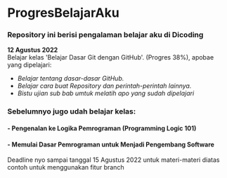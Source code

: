 # ProgresBelajarAku
### Repository ini berisi pengalaman belajar aku di Dicoding

<b>12 Agustus 2022</b>  
Belajar kelas 'Belajar Dasar Git dengan GitHub'. (Progres 38%), apobae yang dipelajari:

* _Belajar tentang dasar-dasar GitHub._
* _Belajar cara buat Repository dan perintah-perintah lainnya._
* _Bistu ujian sub bab umtuk melatih apo yang sudah dipelajari_  
### Sebelumnyo jugo udah belajar kelas:  
#### - Pengenalan ke Logika Pemrograman (Programming Logic 101)  
#### - Memulai Dasar Pemrograman untuk Menjadi Pengembang Software  
Deadline nyo sampai tanggal 15 Agustus 2022 untuk materi-materi diatas  
contoh untuk menggunakan fitur branch
